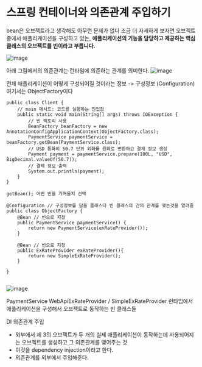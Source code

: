 # 스프링 컨테이너와 의존관계 주입하기

bean은 오브젝트라고 생각해도 아무런 문제가 없다
조금 더 자세하게 보자면 오브젝트 중에서 애플리케이션을 구성하고 있는, 
**애플리케이션의 기능을 담당하고 제공하는 핵심 클래스의 오브젝트를 빈이라고 부릅니다.**

![image](https://github.com/user-attachments/assets/ca53251e-9d64-4de9-89be-16841ad62124)


아래 그림에서의 의존관계는 런타임에 의존하는 관계를 의미한다.
![image](https://github.com/user-attachments/assets/f9e6b717-2324-4066-bbb9-ebc7cfd9599b)

전체 애플리케이션이 어떻게 구성되어질 것이라는 정보 -> 구성정보 (Configuration) 
여기서는 ObjectFactory이다

```
public class Client {
    // main 메서드: 코드를 실행하는 진입점
    public static void main(String[] args) throws IOException {
        // 빈 팩토리 사용
        BeanFactory beanFactory = new AnnotationConfigApplicationContext(ObjectFactory.class);
        PaymentService paymentService =  beanFactory.getBean(PaymentService.class);
        // USD 통화의 50.7 단위 외화를 원화로 변환하고 결제 정보 생성
        Payment payment = paymentService.prepare(100L, "USD", BigDecimal.valueOf(50.7));
        // 결제 정보 출력
        System.out.println(payment);
    }
}

getBean(); 어떤 빈을 가져올지 선택
```


```
@Configuration // 구성정보를 담을 클래스다 빈 클래스의 간의 관계를 맺는것을 알려줌
public class ObjectFactory {
    @Bean // 빈으로 지정
    public PaymentService paymentService() {
        return new PaymentService(exRateProvider());
    }

    @Bean // 빈으로 지정
    public ExRateProvider exRateProvider(){
        return new SimpleExRateProvider();
    }

}


```

![image](https://github.com/user-attachments/assets/3a003c2e-30fe-43c9-92aa-a657bb3e9707)

PaymentService
WebApiExRateProvider / SimpleExRateProvider
런타임에서 애플리케이션을 구성해서 오브젝트로 동작하는 빈 클래스들

DI 의존관계 주입
- 외부에서 제 3의 오브젝트가 두 개의 실제 애플리케이션이 동작하는데 사용되어지는 오브젝트를 생성하고 그 의존관계를 맺어주는 것
- 이것을 dependency injection이라고 한다.
- 의존관계를 외부에서 주입해준다.










